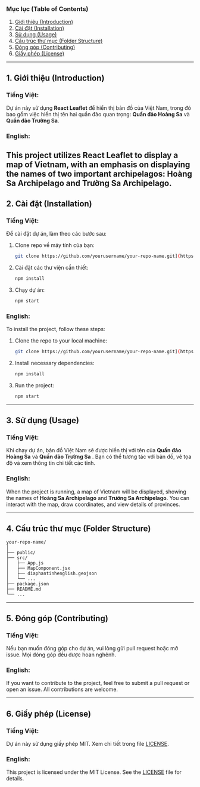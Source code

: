 ### Mục lục (Table of Contents)
1. [Giới thiệu (Introduction)](#giới-thiệu)
2. [Cài đặt (Installation)](#cài-đặt)
3. [Sử dụng (Usage)](#sử-dụng)
4. [Cấu trúc thư mục (Folder Structure)](#cấu-trúc-thư-mục)
5. [Đóng góp (Contributing)](#đóng-góp)
6. [Giấy phép (License)](#giấy-phép)

---

## 1. Giới thiệu (Introduction)

### Tiếng Việt:
Dự án này sử dụng **React Leaflet** để hiển thị bản đồ của Việt Nam, trong đó bao gồm việc hiển thị tên hai quần đảo quan trọng: **Quần đảo Hoàng Sa** và **Quần đảo Trường Sa**.

### English:
This project utilizes **React Leaflet** to display a map of Vietnam, with an emphasis on displaying the names of two important archipelagos: **Hoàng Sa Archipelago** and **Trường Sa Archipelago**.
---

## 2. Cài đặt (Installation)

### Tiếng Việt:
Để cài đặt dự án, làm theo các bước sau:

1. Clone repo về máy tính của bạn:
   ```bash
   git clone https://github.com/yourusername/your-repo-name.git](https://github.com/devtrantrongtri/ReactJs-GeoJsonVietNamwithHoangSaTruongSa.git
   ```
   
2. Cài đặt các thư viện cần thiết:
   ```bash
   npm install
   ```

3. Chạy dự án:
   ```bash
   npm start
   ```

### English:
To install the project, follow these steps:

1. Clone the repo to your local machine:
   ```bash
   git clone https://github.com/yourusername/your-repo-name.git](https://github.com/devtrantrongtri/ReactJs-GeoJsonVietNamwithHoangSaTruongSa.git
   ```
   
2. Install necessary dependencies:
   ```bash
   npm install
   ```

3. Run the project:
   ```bash
   npm start
   ```

---

## 3. Sử dụng (Usage)

### Tiếng Việt:
Khi chạy dự án, bản đồ Việt Nam sẽ được hiển thị với tên của **Quần đảo Hoàng Sa** và **Quần đảo Trường Sa** . Bạn có thể tương tác với bản đồ, vẽ tọa độ và xem thông tin chi tiết các tỉnh.

### English:
When the project is running, a map of Vietnam will be displayed, showing the names of **Hoàng Sa Archipelago** and **Trường Sa Archipelago**. You can interact with the map, draw coordinates, and view details of provinces.

---

## 4. Cấu trúc thư mục (Folder Structure)

```
your-repo-name/
│
├── public/
├── src/
│   ├── App.js
│   ├── MapComponent.jsx
│   ├── diaphantinhenglish.geojson
│   └── ...
├── package.json
├── README.md
└── ...
```

---

## 5. Đóng góp (Contributing)

### Tiếng Việt:
Nếu bạn muốn đóng góp cho dự án, vui lòng gửi pull request hoặc mở issue. Mọi đóng góp đều được hoan nghênh.

### English:
If you want to contribute to the project, feel free to submit a pull request or open an issue. All contributions are welcome.

---

## 6. Giấy phép (License)

### Tiếng Việt:
Dự án này sử dụng giấy phép MIT. Xem chi tiết trong file [LICENSE](LICENSE).

### English:
This project is licensed under the MIT License. See the [LICENSE](LICENSE) file for details.
